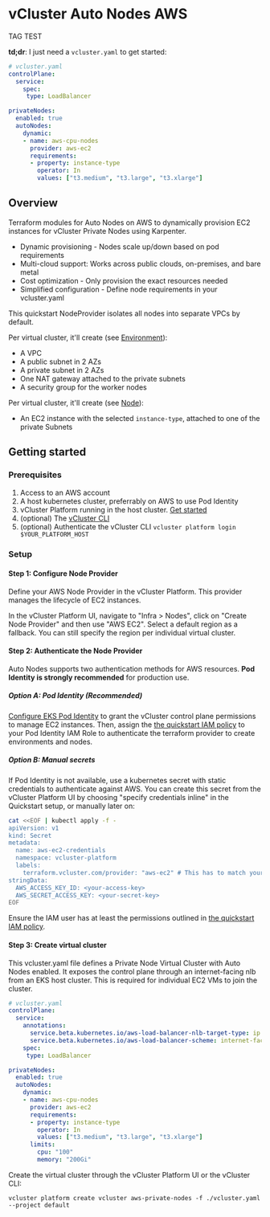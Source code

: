 # vCluster Auto Nodes AWS

TAG TEST

**td;dr**: I just need a `vcluster.yaml` to get started:  

```yaml
# vcluster.yaml
controlPlane:
  service:
    spec:
     type: LoadBalancer

privateNodes:
  enabled: true
  autoNodes:
    dynamic:
    - name: aws-cpu-nodes
      provider: aws-ec2
      requirements:
      - property: instance-type
        operator: In
        values: ["t3.medium", "t3.large", "t3.xlarge"]
```

## Overview

Terraform modules for Auto Nodes on AWS to dynamically provision EC2 instances for vCluster Private Nodes using Karpenter.

- Dynamic provisioning - Nodes scale up/down based on pod requirements
- Multi-cloud support: Works across public clouds, on-premises, and bare metal
- Cost optimization - Only provision the exact resources needed
- Simplified configuration - Define node requirements in your vcluster.yaml

This quickstart NodeProvider isolates all nodes into separate VPCs by default.

Per virtual cluster, it'll create (see [Environment](./environment/)):

- A VPC
- A public subnet in 2 AZs
- A private subnet in 2 AZs
- One NAT gateway attached to the private subnets
- A security group for the worker nodes

Per virtual cluster, it'll create (see [Node](./node/)):

- An EC2 instance with the selected `instance-type`, attached to one of the private Subnets

## Getting started

### Prerequisites

1. Access to an AWS account
2. A host kubernetes cluster, preferrably on AWS to use Pod Identity
3. vCluster Platform running in the host cluster. [Get started](https://www.vcluster.com/docs/platform/install/quick-start-guide)
4. (optional) The [vCluster CLI](https://www.vcluster.com/docs/vcluster/#deploy-vcluster)
5. (optional) Authenticate the vCluster CLI `vcluster platform login $YOUR_PLATFORM_HOST`

### Setup

#### Step 1: Configure Node Provider

Define your AWS Node Provider in the vCluster Platform. This provider manages the lifecycle of EC2 instances.

In the vCluster Platform UI, navigate to "Infra > Nodes", click on "Create Node Provider" and then use "AWS EC2".
Select a default region as a fallback. You can still specify the region per individual virtual cluster.

#### Step 2: Authenticate the Node Provider

Auto Nodes supports two authentication methods for AWS resources. **Pod Identity is strongly recommended** for production use.

##### Option A: Pod Identity (Recommended)

[Configure EKS Pod Identity](https://docs.aws.amazon.com/eks/latest/userguide/pod-identities.html) to grant the vCluster control plane permissions to manage EC2 instances.
Then, assign the [the quickstart IAM policy](./docs/auto_nodes_policy.json) to your Pod Identity IAM Role to authenticate the terraform provider to create environments and nodes.

##### Option B: Manual secrets

If Pod Identity is not available, use a kubernetes secret with static credentials to authenticate against AWS.
You can create this secret from the vCluster Platform UI by choosing "specify credentials inline" in the Quickstart setup, or manually later on:

```bash
cat <<EOF | kubectl apply -f -
apiVersion: v1
kind: Secret
metadata:
  name: aws-ec2-credentials
  namespace: vcluster-platform
  labels:
    terraform.vcluster.com/provider: "aws-ec2" # This has to match your provider name
stringData:
  AWS_ACCESS_KEY_ID: <your-access-key> 
  AWS_SECRET_ACCESS_KEY: <your-secret-key>
EOF
```

Ensure the IAM user has at least the permissions outlined in [the quickstart IAM policy](./docs/auto_nodes_policy.json).

#### Step 3: Create virtual cluster

This vcluster.yaml file defines a Private Node Virtual Cluster with Auto Nodes enabled. It exposes the control plane through an internet-facing nlb from an EKS host cluster. This is required for individual EC2 VMs to join the cluster.

```yaml
# vcluster.yaml
controlPlane:
  service:
    annotations:
      service.beta.kubernetes.io/aws-load-balancer-nlb-target-type: ip
      service.beta.kubernetes.io/aws-load-balancer-scheme: internet-facing
    spec:
     type: LoadBalancer

privateNodes:
  enabled: true
  autoNodes:
    dynamic:
    - name: aws-cpu-nodes
      provider: aws-ec2
      requirements:
      - property: instance-type
        operator: In
        values: ["t3.medium", "t3.large", "t3.xlarge"]
      limits:
        cpu: "100"
        memory: "200Gi"
```

Create the virtual cluster through the vCluster Platform UI or the vCluster CLI:

 `vcluster platform create vcluster aws-private-nodes -f ./vcluster.yaml --project default`
